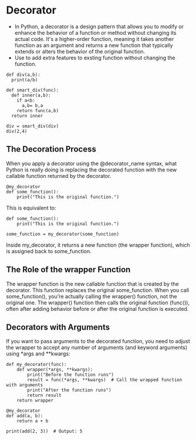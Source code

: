 # Decorator
* In Python, a decorator is a design pattern that allows you to modify or enhance the behavior of a function or method without changing its actual code. It's a higher-order function, meaning it takes another function as an argument and returns a new function that typically extends or alters the behavior of the original function.
* Use to add extra features to exsting function without changing the function.
```
def div(a,b):
  print(a/b)

def smart_div(func):
  def inner(a,b):
    if a<b:
      a,b= b,a
    return func(a,b)
  return inner

div = smart_div(div)
div(2,4)
```
## The Decoration Process
When you apply a decorator using the @decorator_name syntax, what Python is really doing is replacing the decorated function with the new callable function returned by the decorator.
```
@my_decorator
def some_function():
    print("This is the original function.")
```
This is equivalent to:
```
def some_function():
    print("This is the original function.")

some_function = my_decorator(some_function)
```
Inside my_decorator, it returns a new function (the wrapper function), which is assigned back to some_function.

## The Role of the wrapper Function
The wrapper function is the new callable function that is created by the decorator. This function replaces the original some_function. When you call some_function(), you're actually calling the wrapper() function, not the original one. The wrapper() function then calls the original function (func()), often after adding behavior before or after the original function is executed.

## Decorators with Arguments
If you want to pass arguments to the decorated function, you need to adjust the wrapper to accept any number of arguments (and keyword arguments) using *args and **kwargs:
```
def my_decorator(func):
    def wrapper(*args, **kwargs):
        print("Before the function runs")
        result = func(*args, **kwargs)  # Call the wrapped function with arguments
        print("After the function runs")
        return result
    return wrapper

@my_decorator
def add(a, b):
    return a + b

print(add(2, 3))  # Output: 5
```
